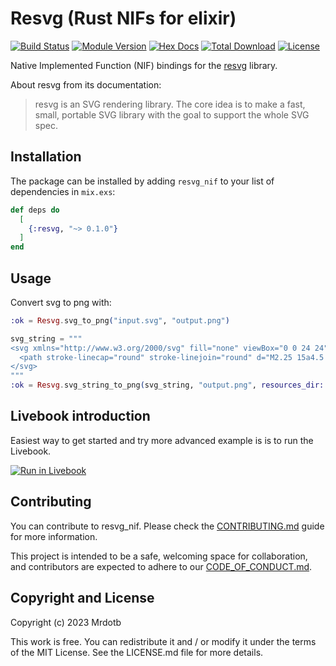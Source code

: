 # Resvg (Rust NIFs for elixir)

[![Build Status](https://github.com/mrdotb/resvg_nif/workflows/Tests/badge.svg)](https://github.com/mrdotb/resvg_nif/workflows/Tests/badge.svg)
[![Module Version](https://img.shields.io/hexpm/v/resvg.svg)](https://hex.pm/packages/resvg)
[![Hex Docs](https://img.shields.io/hexpm/v/resvg.svg)](https://hexdocs.pm/resvg)
[![Total Download](https://img.shields.io/hexpm/dt/resvg.svg)](https://hex.pm/packages/resvg)
[![License](https://img.shields.io/hexpm/l/resvg.svg)](https://github.com/mrdotb/resvg_nif/blob/master/LICENSE.md)

Native Implemented Function (NIF) bindings for the [resvg](https://github.com/RazrFalcon/resvg) library.

About resvg from its documentation:
> resvg is an SVG rendering library. The core idea is to make a fast, small, portable SVG library with the goal to support the whole SVG spec.

## Installation

The package can be installed
by adding `resvg_nif` to your list of dependencies in `mix.exs`:

```elixir
def deps do
  [
    {:resvg, "~> 0.1.0"}
  ]
end
```

## Usage

Convert svg to png with:

```elixir
:ok = Resvg.svg_to_png("input.svg", "output.png")

svg_string = """
<svg xmlns="http://www.w3.org/2000/svg" fill="none" viewBox="0 0 24 24" stroke-width="1.5" stroke="currentColor">
  <path stroke-linecap="round" stroke-linejoin="round" d="M2.25 15a4.5 4.5 0 004.5 4.5H18a3.75 3.75 0 001.332-7.257 3 3 0 00-3.758-3.848 5.25 5.25 0 00-10.233 2.33A4.502 4.502 0 002.25 15z" />
</svg>
"""
:ok = Resvg.svg_string_to_png(svg_string, "output.png", resources_dir: "/tmp")
```

## Livebook introduction

Easiest way to get started and try more advanced example is is to run the Livebook.

[![Run in Livebook](https://livebook.dev/badge/v1/blue.svg)](https://livebook.dev/run?url=https%3A%2F%2Fgithub.com%2Fmrdotb%2Fresvg_nif%2Fblob%2Fmaster%2Flivebooks%2Fexample.livemd)

## Contributing

You can contribute to resvg_nif. Please check the [CONTRIBUTING.md](CONTRIBUTING.md) guide for more information.

This project is intended to be a safe, welcoming space for collaboration, and contributors are expected to adhere to our [CODE_OF_CONDUCT.md](/CODE_OF_CONDUCT.md).

## Copyright and License

Copyright (c) 2023 Mrdotb

This work is free. You can redistribute it and / or modify it under the terms of the MIT License. See the LICENSE.md file for more details.

